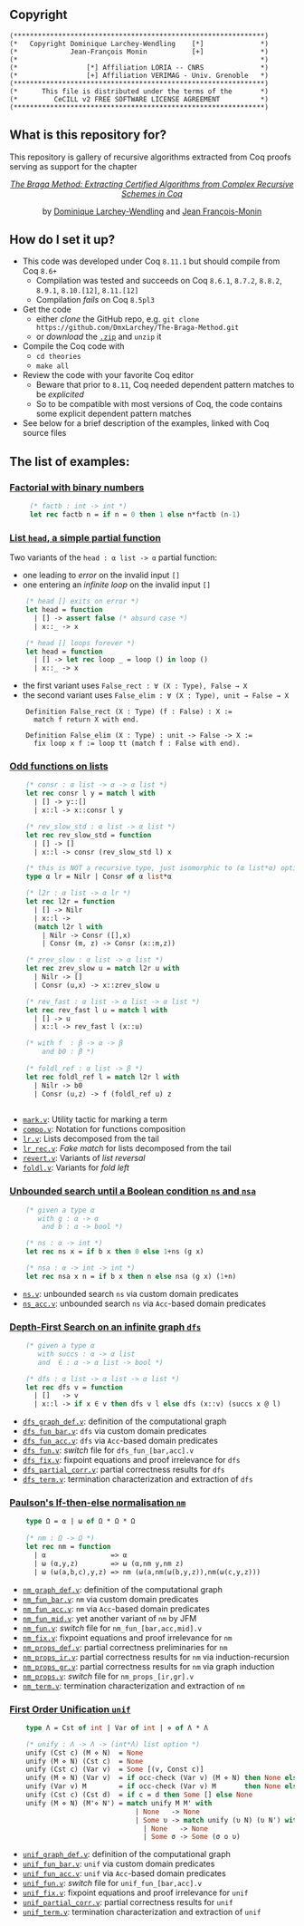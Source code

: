 ## Copyright

```
(**************************************************************)
(*   Copyright Dominique Larchey-Wendling    [*]              *)
(*             Jean-François Monin           [+]              *)
(*                                                            *)
(*                 [*] Affiliation LORIA -- CNRS              *)
(*                 [+] Affiliation VERIMAG - Univ. Grenoble   *)
(**************************************************************)
(*      This file is distributed under the terms of the       *)
(*         CeCILL v2 FREE SOFTWARE LICENSE AGREEMENT          *)
(**************************************************************)
```

## What is this repository for? ###

This repository is gallery of recursive algorithms extracted from Coq
proofs serving as support for the chapter

<div align="center">
<a href="http://www.loria.fr/~larchey/papers/the_braga_method.pdf"><i>The Braga Method: Extracting Certified Algorithms from Complex Recursive Schemes in Coq</i></a>

by [Dominique Larchey-Wendling](http://www.loria.fr/~larchey) and [Jean François-Monin](http://www-verimag.imag.fr/~monin)
</div>

## How do I set it up? ###

* This code was developed under Coq `8.11.1` but should compile from Coq `8.6+`
  - Compilation was tested and succeeds  on Coq `8.6.1`, `8.7.2`, `8.8.2`, `8.9.1`, `8.10.[12]`, `8.11.[12]`
  - Compilation *fails* on Coq `8.5pl3`
* Get the code
  - either _clone_ the GitHub repo, e.g. `git clone https://github.com/DmxLarchey/The-Braga-Method.git`
  - or _download_ the [`.zip`](https://github.com/DmxLarchey/The-Braga-Method/archive/main.zip) and `unzip` it
* Compile the Coq code with
  - `cd theories`
  - `make all`
* Review the code with your favorite Coq editor
  - Beware that prior to `8.11`, Coq needed dependent pattern matches to be _explicited_
  - So to be compatible with most versions of Coq, the code contains some explicit dependent pattern matches
* See below for a brief description of the examples, linked with Coq source files

## The list of examples:

### [Factorial with binary numbers](theories/factb/factb.v)

```ocaml
     (* factb : int -> int *)
     let rec factb n = if n = 0 then 1 else n*factb (n-1)
```

### [List `head`, a simple partial function](theories/head/head.v)

Two variants of the `head : α list -> α` partial function:
* one leading to _error_ on the invalid input `[]`
* one entering an _infinite loop_ on the invalid input `[]`

```ocaml
    (* head [] exits on error *)
    let head = function
      | [] -> assert false (* absurd case *)
      | x::_ -> x

    (* head [] loops forever *)
    let head = function
      | [] -> let rec loop _ = loop () in loop ()
      | x::_ -> x
```

* the first variant uses `False_rect : ∀ (X : Type), False → X` 
* the second variant uses `False_elim : ∀ (X : Type), unit → False → X`

```coq
    Definition False_rect (X : Type) (f : False) : X := 
      match f return X with end.

    Definition False_elim (X : Type) : unit -> False -> X :=
      fix loop x f := loop tt (match f : False with end).
```

### [Odd functions on lists](theories/listz)

```ocaml
    (* consr : α list -> α -> α list *)
    let rec consr l y = match l with
      | [] -> y::[]
      | x::l -> x::consr l y

    (* rev_slow_std : α list -> α list *)
    let rec rev_slow_std = function
      | [] -> []
      | x::l -> consr (rev_slow_std l) x

    (* this is NOT a recursive type, just isomorphic to (α list*α) option *)
    type α lr = Nilr | Consr of α list*α

    (* l2r : α list -> α lr *)
    let rec l2r = function
      | [] -> Nilr
      | x::l ->
      (match l2r l with
        | Nilr -> Consr ([],x)
        | Consr (m, z) -> Consr (x::m,z))

    (* zrev_slow : α list -> α list *)
    let rec zrev_slow u = match l2r u with
      | Nilr -> []
      | Consr (u,x) -> x::zrev_slow u

    (* rev_fast : α list -> α list -> α list *)
    let rec rev_fast l u = match l with
      | [] -> u
      | x::l -> rev_fast l (x::u)

    (* with f  : β -> α -> β 
        and b0 : β *)
  
    (* foldl_ref : α list -> β *)
    let rec foldl_ref l = match l2r l with
      | Nilr -> b0
      | Consr (u,z) -> f (foldl_ref u) z
    
```

* [`mark.v`](theories/listz/mark.v): Utility tactic for marking a term
* [`compo.v`](theories/listz/compo.v): Notation for functions composition
* [`lr.v`](theories/listz/lr.v): Lists decomposed from the tail
* [`lr_rec.v`](theories/listz/lr_rec.v): _Fake match_ for lists decomposed from the tail
* [`revert.v`](theories/listz/revert.v): Variants of _list reversal_
* [`foldl.v`](theories/listz/foldl.v): Variants for _fold left_

### [Unbounded search until a Boolean condition `ns` and `nsa`](theories/ns)

```ocaml
    (* given a type α 
       with g : α -> α  
        and b : α -> bool *)

    (* ns : α -> int *)
    let rec ns x = if b x then 0 else 1+ns (g x)

    (* nsa : α -> int -> int *)
    let rec nsa x n = if b x then n else nsa (g x) (1+n) 
```

* [`ns.v`](theories/ns/ns.v): unbounded search `ns` via custom domain predicates 
* [`ns_acc.v`](theories/ns/ns_acc.v): unbounded search `ns` via `Acc`-based domain predicates

### [Depth-First Search on an infinite graph `dfs`](theories/dfs)

```ocaml
    (* given a type α 
       with succs : α -> α list
       and  ∈ : α -> α list -> bool *)

    (* dfs : α list -> α list -> α list *)
    let rec dfs v = function
      | []   -> v
      | x::l -> if x ∈ v then dfs v l else dfs (x::v) (succs x @ l)
```

* [`dfs_graph_def.v`](theories/dfs/dfs_graph_def.v): definition of the computational graph
* [`dfs_fun_bar.v`](theories/dfs/dfs_fun_bar.v): `dfs` via custom domain predicates 
* [`dfs_fun_acc.v`](theories/dfs/dfs_fun_acc.v): `dfs` via `Acc`-based domain predicates
* [`dfs_fun.v`](theories/dfs/dfs_fun.v): _switch_ file for `dfs_fun_[bar,acc].v`
* [`dfs_fix.v`](theories/dfs/dfs_fix.v): fixpoint equations and proof irrelevance for `dfs`
* [`dfs_partial_corr.v`](theories/dfs/dfs_partial_corr.v): partial correctness results for `dfs`
* [`dfs_term.v`](theories/dfs/dfs_term.v): termination characterization and extraction of `dfs`

### [Paulson's If-then-else normalisation `nm`](theories/nm)

```ocaml
    type Ω = α | ω of Ω * Ω * Ω
 
    (* nm : Ω -> Ω *)
    let rec nm = function
      | α                => α
      | ω (α,y,z)        => ω (α,nm y,nm z)
      | ω (ω(a,b,c),y,z) => nm (ω(a,nm(ω(b,y,z)),nm(ω(c,y,z)))
```

* [`nm_graph_def.v`](theories/nm/nm_graph_def.v): definition of the computational graph
* [`nm_fun_bar.v`](theories/nm/nm_fun_bar.v): `nm` via custom domain predicates 
* [`nm_fun_acc.v`](theories/nm/nm_fun_acc.v): `nm` via `Acc`-based domain predicates
* [`nm_fun_mid.v`](theories/nm/nm_fun_mid.v): yet another variant of `nm` by JFM
* [`nm_fun.v`](theories/nm/nm_fun.v): _switch_ file for `nm_fun_[bar,acc,mid].v`
* [`nm_fix.v`](theories/nm/nm_fix.v): fixpoint equations and proof irrelevance for `nm`
* [`nm_props_def.v`](theories/nm/nm_props_def.v): partial correctness preliminaries for `nm`
* [`nm_props_ir.v`](theories/nm/nm_props_ir.v): partial correctness results for `nm` via induction-recursion 
* [`nm_props_gr.v`](theories/nm/nm_props_gr.v): partial correctness results for `nm` via graph induction
* [`nm_props.v`](theories/nm/nm_props.v): _switch_ file for `nm_props_[ir,gr].v`
* [`nm_term.v`](theories/nm/nm_term.v): termination characterization and extraction of `nm`

### [First Order Unification `unif`](theories/unif)

```ocaml
    type Λ = Cst of int | Var of int | ⋄ of Λ * Λ

    (* unify : Λ -> Λ -> (int*Λ) list option *)
    unify (Cst c) (M ⋄ N)  = None
    unify (M ⋄ N) (Cst c)  = None
    unify (Cst c) (Var v)  = Some [(v, Const c)]
    unify (M ⋄ N) (Var v)  = if occ-check (Var v) (M ⋄ N) then None else Some [(v, M ⋄ N)]
    unify (Var v) M        = if occ-check (Var v) M       then None else Some [(v, M)]
    unify (Cst c) (Cst d)  = if c = d then Some [] else None
    unify (M ⋄ N) (M'⋄ N') = match unify M M' with
                               | None   -> None
                               | Some υ -> match unify (υ N) (υ N') with
                                 | None   -> None
                                 | Some σ -> Some (σ o υ)
```

* [`unif_graph_def.v`](theories/unif/unif_graph_def.v): definition of the computational graph
* [`unif_fun_bar.v`](theories/unif/unif_fun_bar.v): `unif` via custom domain predicates 
* [`unif_fun_acc.v`](theories/unif/unif_fun_acc.v): `unif` via `Acc`-based domain predicates
* [`unif_fun.v`](theories/unif/unif_fun.v): _switch_ file for `unif_fun_[bar,acc].v`
* [`unif_fix.v`](theories/unif/unif_fix.v): fixpoint equations and proof irrelevance for `unif`
* [`unif_partial_corr.v`](theories/unif/unif_partial_corr.v): partial correctness results for `unif` 
* [`unif_term.v`](theories/unif/unif_term.v): termination characterization and extraction of `unif`

